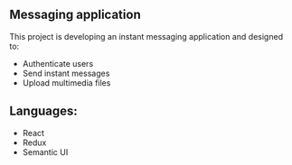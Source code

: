 ## Messaging application 
This project is developing an instant messaging application and designed to:
* Authenticate users
* Send instant messages
* Upload multimedia files


## Languages:
* React
* Redux
* Semantic UI


